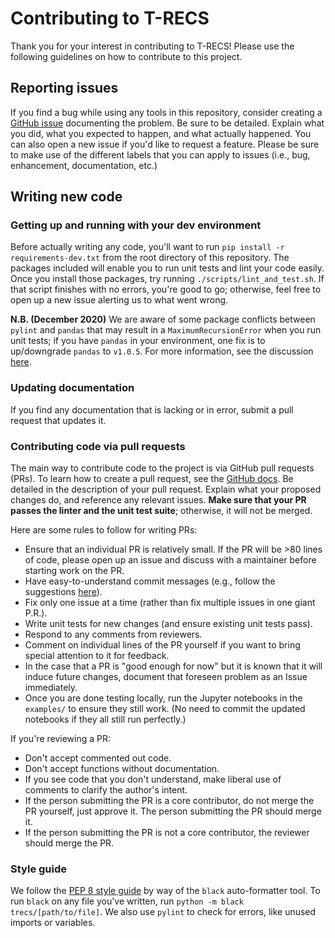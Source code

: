 # Contributing to T-RECS
Thank you for your interest in contributing to T-RECS! Please use the following guidelines on how to contribute to this project.

## Reporting issues
If you find a bug while using any tools in this repository, consider creating a [GitHub issue](https://github.com/elucherini/t-recs/issues) documenting the problem. Be sure to be detailed. Explain what you did, what you expected to happen, and what actually happened. You can also open a new issue if you'd like to request a feature. Please be sure to make use of the different labels that you can apply to issues (i.e., bug, enhancement, documentation, etc.)

## Writing new code

### Getting up and running with your dev environment
Before actually writing any code, you'll want to run `pip install -r requirements-dev.txt` from the root directory of this repository. The packages included will enable you to run unit tests and lint your code easily. Once you install those packages, try running `./scripts/lint_and_test.sh`. If that script finishes with no errors, you're good to go; otherwise, feel free to open up a new issue alerting us to what went wrong.

**N.B. (December 2020)** We are aware of some package conflicts between `pylint` and `pandas` that may result in a `MaximumRecursionError` when you run unit tests; if you have `pandas` in your environment, one fix is to up/downgrade `pandas` to `v1.0.5`. For more information, see the discussion [here](https://github.com/PyCQA/pylint/issues/3746).

### Updating documentation
If you find any documentation that is lacking or in error, submit a pull request that updates it.

### Contributing code via pull requests

The main way to contribute code to the project is via GitHub pull requests (PRs). To learn how to create a pull request, see the [GitHub docs](https://help.github.com/articles/creating-a-pull-request/). Be detailed in the description of your pull request. Explain what your proposed changes do, and reference any relevant issues. **Make sure that your PR passes the linter and the unit test suite**; otherwise, it will not be merged.

Here are some rules to follow for writing PRs:

* Ensure that an individual PR is relatively small. If the PR will be >80 lines of code, please open up an issue and discuss with a maintainer before starting work on the PR.
* Have easy-to-understand commit messages (e.g., follow the suggestions [here](https://chris.beams.io/posts/git-commit/)).
* Fix only one issue at a time (rather than fix multiple issues in one giant P.R.).
* Write unit tests for new changes (and ensure existing unit tests pass).
* Respond to any comments from reviewers.
* Comment on individual lines of the PR yourself if you want to bring special attention to it for feedback.
* In the case that a PR is "good enough for now" but it is known that it will induce future changes, document that foreseen problem as an Issue immediately.
* Once you are done testing locally, run the Jupyter notebooks in the `examples/` to ensure they still work. (No need to commit the updated notebooks if they all still run perfectly.)

If you're reviewing a PR:
* Don't accept commented out code.
* Don't accept functions without documentation.
* If you see code that you don't understand, make liberal use of comments to clarify the author's intent.
* If the person submitting the PR is a core contributor, do not merge the PR yourself, just approve it. The person submitting the PR should merge it.
* If the person submitting the PR is not a core contributor, the reviewer should merge the PR.

### Style guide
We follow the [PEP 8 style guide](https://www.python.org/dev/peps/pep-0008/) by way of the `black` auto-formatter tool. To run `black` on any file you've written, run `python -m black trecs/[path/to/file]`. We also use `pylint` to check for errors, like unused imports or variables.
